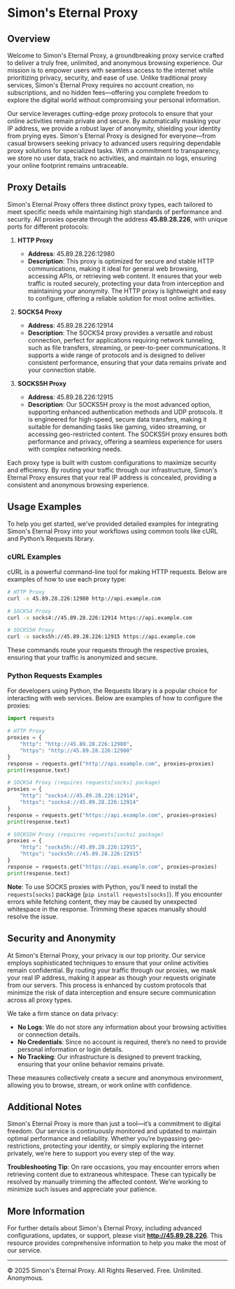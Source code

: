 # Simon's Eternal Proxy

## Overview
Welcome to Simon's Eternal Proxy, a groundbreaking proxy service crafted to deliver a truly free, unlimited, and anonymous browsing experience. Our mission is to empower users with seamless access to the internet while prioritizing privacy, security, and ease of use. Unlike traditional proxy services, Simon's Eternal Proxy requires no account creation, no subscriptions, and no hidden fees—offering you complete freedom to explore the digital world without compromising your personal information.

Our service leverages cutting-edge proxy protocols to ensure that your online activities remain private and secure. By automatically masking your IP address, we provide a robust layer of anonymity, shielding your identity from prying eyes. Simon's Eternal Proxy is designed for everyone—from casual browsers seeking privacy to advanced users requiring dependable proxy solutions for specialized tasks. With a commitment to transparency, we store no user data, track no activities, and maintain no logs, ensuring your online footprint remains untraceable.

## Proxy Details
Simon's Eternal Proxy offers three distinct proxy types, each tailored to meet specific needs while maintaining high standards of performance and security. All proxies operate through the address **45.89.28.226**, with unique ports for different protocols:

1. **HTTP Proxy**  
   - **Address**: 45.89.28.226:12980  
   - **Description**: This proxy is optimized for secure and stable HTTP communications, making it ideal for general web browsing, accessing APIs, or retrieving web content. It ensures that your web traffic is routed securely, protecting your data from interception and maintaining your anonymity. The HTTP proxy is lightweight and easy to configure, offering a reliable solution for most online activities.

2. **SOCKS4 Proxy**  
   - **Address**: 45.89.28.226:12914  
   - **Description**: The SOCKS4 proxy provides a versatile and robust connection, perfect for applications requiring network tunneling, such as file transfers, streaming, or peer-to-peer communications. It supports a wide range of protocols and is designed to deliver consistent performance, ensuring that your data remains private and your connection stable.

3. **SOCKS5H Proxy**  
   - **Address**: 45.89.28.226:12915  
   - **Description**: Our SOCKS5H proxy is the most advanced option, supporting enhanced authentication methods and UDP protocols. It is engineered for high-speed, secure data transfers, making it suitable for demanding tasks like gaming, video streaming, or accessing geo-restricted content. The SOCKS5H proxy ensures both performance and privacy, offering a seamless experience for users with complex networking needs.

Each proxy type is built with custom configurations to maximize security and efficiency. By routing your traffic through our infrastructure, Simon's Eternal Proxy ensures that your real IP address is concealed, providing a consistent and anonymous browsing experience.

## Usage Examples
To help you get started, we’ve provided detailed examples for integrating Simon's Eternal Proxy into your workflows using common tools like cURL and Python’s Requests library.

### cURL Examples
cURL is a powerful command-line tool for making HTTP requests. Below are examples of how to use each proxy type:

```bash
# HTTP Proxy
curl -x 45.89.28.226:12980 http://api.example.com

# SOCKS4 Proxy
curl -x socks4://45.89.28.226:12914 https://api.example.com

# SOCKS5H Proxy
curl -x socks5h://45.89.28.226:12915 https://api.example.com
```

These commands route your requests through the respective proxies, ensuring that your traffic is anonymized and secure.

### Python Requests Examples
For developers using Python, the Requests library is a popular choice for interacting with web services. Below are examples of how to configure the proxies:

```python
import requests

# HTTP Proxy
proxies = {
    "http": "http://45.89.28.226:12980",
    "https": "http://45.89.28.226:12980"
}
response = requests.get("http://api.example.com", proxies=proxies)
print(response.text)

# SOCKS4 Proxy (requires requests[socks] package)
proxies = {
    "http": "socks4://45.89.28.226:12914",
    "https": "socks4://45.89.28.226:12914"
}
response = requests.get("https://api.example.com", proxies=proxies)
print(response.text)

# SOCKS5H Proxy (requires requests[socks] package)
proxies = {
    "http": "socks5h://45.89.28.226:12915",
    "https": "socks5h://45.89.28.226:12915"
}
response = requests.get("https://api.example.com", proxies=proxies)
print(response.text)
```

**Note**: To use SOCKS proxies with Python, you’ll need to install the `requests[socks]` package (`pip install requests[socks]`). If you encounter errors while fetching content, they may be caused by unexpected whitespace in the response. Trimming these spaces manually should resolve the issue.

## Security and Anonymity
At Simon's Eternal Proxy, your privacy is our top priority. Our service employs sophisticated techniques to ensure that your online activities remain confidential. By routing your traffic through our proxies, we mask your real IP address, making it appear as though your requests originate from our servers. This process is enhanced by custom protocols that minimize the risk of data interception and ensure secure communication across all proxy types.

We take a firm stance on data privacy:  
- **No Logs**: We do not store any information about your browsing activities or connection details.  
- **No Credentials**: Since no account is required, there’s no need to provide personal information or login details.  
- **No Tracking**: Our infrastructure is designed to prevent tracking, ensuring that your online behavior remains private.

These measures collectively create a secure and anonymous environment, allowing you to browse, stream, or work online with confidence.

## Additional Notes
Simon's Eternal Proxy is more than just a tool—it’s a commitment to digital freedom. Our service is continuously monitored and updated to maintain optimal performance and reliability. Whether you’re bypassing geo-restrictions, protecting your identity, or simply exploring the internet privately, we’re here to support you every step of the way.

**Troubleshooting Tip**: On rare occasions, you may encounter errors when retrieving content due to extraneous whitespace. These can typically be resolved by manually trimming the affected content. We’re working to minimize such issues and appreciate your patience.

## More Information
For further details about Simon's Eternal Proxy, including advanced configurations, updates, or support, please visit **http://45.89.28.226**. This resource provides comprehensive information to help you make the most of our service.

---

© 2025 Simon's Eternal Proxy. All Rights Reserved. Free. Unlimited. Anonymous.
